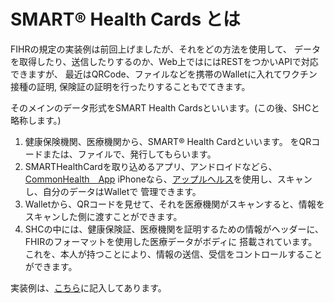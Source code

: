 # SMART® Health Cards とは

FIHRの規定の実装例は前回上げましたが、それをどの方法を使用して、
データを取得したり、送信したりするのか、Web上ではにはRESTをつかいAPIで対応できますが、
最近はQRCode、ファイルなどを携帯のWalletに入れてワクチン接種の証明,
保険証の証明を行ったりすることもでてきます。

そのメインのデータ形式をSMART Health Cardsといいます。(この後、SHCと略称します。)
1. 健康保険機関、医療機関から、SMART® Health Cardといいます。
をQRコードまたは、ファイルで、発行してもらいます。
2. SMARTHealthCardを取り込めるアプリ、アンドロイドなどら、
[CommonHealth　App](https://play.google.com/store/apps/details?id=org.thecommonsproject.android.phr)
iPhoneなら、[アップルヘルス](https://www.apple.com/ios/health/)を使用し、スキャンし、自分のデータはWalletで
管理できます。
3. Walletから、QRコードを見せて、それを医療機関がスキャンすると、情報をスキャンした側に渡すことができます。 
4. SHCの中には、健康保険証、医療機関を証明するための情報がヘッダーに、FHIRのフォーマットを使用した医療データがボディに
搭載されています。これを、本人が持つことにより、情報の送信、受信をコントロールすることができます。


実装例は、[こちら](https://www.commonhealth.org/smart-health-cards)に記入してあります。


